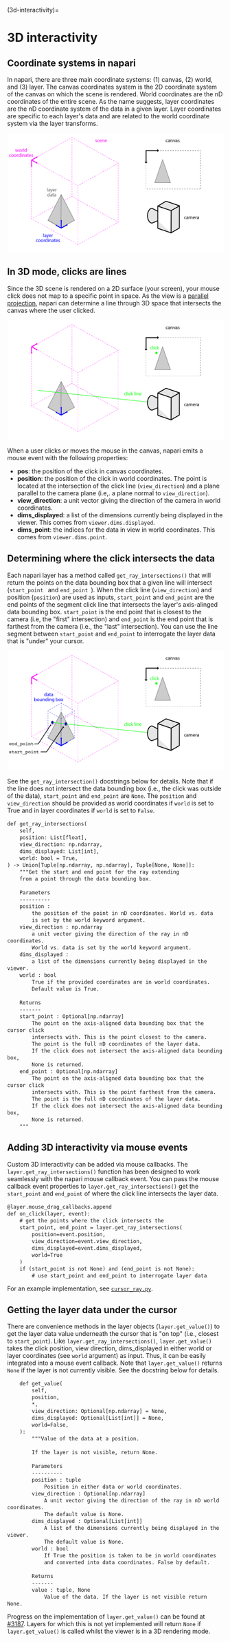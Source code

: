 (3d-interactivity)=

# 3D interactivity

## Coordinate systems in napari

In napari, there are three main coordinate systems: (1) canvas, (2) world, and (3) layer. The canvas coordinates system is the 2D coordinate system of the canvas on which the scene is rendered. World coordinates are the nD coordinates of the entire scene. As the name suggests, layer coordinates are the nD coordinate system of the data in a given layer. Layer coordinates are specific to each layer's data and are related to the world coordinate system via the layer transforms.

![A diagram of the coordinate systems and components involved when interacting with layers in napari. The camera faces the 3D scene to generate a 2D image that is presented on the canvas.](../_static/images/3d_interaction_coordianates.png)

## In 3D mode, clicks are lines

Since the 3D scene is rendered on a 2D surface (your screen), your mouse click does not map to a specific point in space. As the view is a [parallel projection](https://en.wikipedia.org/wiki/Parallel_projection), napari can determine a line through 3D space that intersects the canvas where the user clicked.

![A diagram that shows how clicking on a 2D position on the canvas corresponds to a 3D click line in the scene that starts from the 3D camera position.](../_static/images/3d_interaction_click_line.png)

When a user clicks or moves the mouse in the canvas, napari emits a mouse event with the following properties:

- **pos**: the position of the click in canvas coordinates.
- **position**: the position of the click in world coordinates. The point is located at the intersection of the click line (`view_direction`) and a plane parallel to the camera plane (i.e,. a plane normal to `view_direction`).
- **view_direction**: a unit vector giving the direction of the camera in
  world coordinates.
- **dims_displayed**: a list of the dimensions currently being displayed
  in the viewer. This comes from `viewer.dims.displayed`.
- **dims_point**: the indices for the data in view in world coordinates. This comes from `viewer.dims.point`.

## Determining where the click intersects the data

Each napari layer has a method called `get_ray_intersections()` that will return the points on the data bounding box that a given line will intersect (`start_point ` and `end_point `). When the click line (`view_direction`) and position (`position`) are used as inputs, `start_point` and `end_point` are the end points of the segment click line that intersects the layer's axis-alinged data bounding box. `start_point` is the end point that is closest to the camera (i.e, the "first" intersection) and `end_point` is the end point that is farthest from the camera (i.e., the "last" intersection). You can use the line segment between `start_point` and `end_point` to interrogate the layer data that is "under" your cursor.

![A diagram that shows how the 3D click line starting from the camera position intersects with the 3D bounding box associated with a layer's data. There are two intersection points. A start point, which is the first intersection point, and the end point which is the second.](../_static/images/3d_interaction_ray_intersection.png)

See the `get_ray_intersection()` docstrings below for details. Note that if the line does not intersect the data bounding box (i.e., the click was outside of the data), `start_point` and `end_point` are `None`. The `position` and `view_direction` should be provided as world coordinates if `world` is set to True and in layer coordinates if `world` is set to `False`.

```
def get_ray_intersections(
    self,
    position: List[float],
    view_direction: np.ndarray,
    dims_displayed: List[int],
    world: bool = True,
) -> Union[Tuple[np.ndarray, np.ndarray], Tuple[None, None]]:
    """Get the start and end point for the ray extending
    from a point through the data bounding box.

    Parameters
    ----------
    position :
        the position of the point in nD coordinates. World vs. data
        is set by the world keyword argument.
    view_direction : np.ndarray
        a unit vector giving the direction of the ray in nD coordinates.
        World vs. data is set by the world keyword argument.
    dims_displayed :
        a list of the dimensions currently being displayed in the viewer.
    world : bool
        True if the provided coordinates are in world coordinates.
        Default value is True.

    Returns
    -------
    start_point : Optional[np.ndarray]
        The point on the axis-aligned data bounding box that the cursor click
        intersects with. This is the point closest to the camera.
        The point is the full nD coordinates of the layer data.
        If the click does not intersect the axis-aligned data bounding box,
        None is returned.
    end_point : Optional[np.ndarray]
        The point on the axis-aligned data bounding box that the cursor click
        intersects with. This is the point farthest from the camera.
        The point is the full nD coordinates of the layer data.
        If the click does not intersect the axis-aligned data bounding box,
        None is returned.
	"""
```

## Adding 3D interactivity via mouse events

Custom 3D interactivity can be added via mouse callbacks. The `layer.get_ray_intersections()` function has been designed to work seamlessly with the napari mouse callback event. You can pass the mouse callback event properties to `layer.get_ray_intersections()` get the `start_point` and `end_point` of where the click line intersects the layer data.

```
@layer.mouse_drag_callbacks.append
def on_click(layer, event):
	# get the points where the click intersects the
    start_point, end_point = layer.get_ray_intersections(
        position=event.position,
        view_direction=event.view_direction,
        dims_displayed=event.dims_displayed,
        world=True
    )
    if (start_point is not None) and (end_point is not None):
    	# use start_point and end_point to interrogate layer data
```

For an example implementation, see [`cursor_ray.py`](https://github.com/napari/napari/blob/main/examples/cursor_ray.py).

## Getting the layer data under the cursor

There are convenience methods in the layer objects (`layer.get_value()`) to get the layer data value underneath the cursor that is "on top" (i.e., closest to `start_point`). Like `layer.get_ray_intersections()`, `layer.get_value()` takes the click position, view direction, dims_displayed in either world or layer coordinates (see `world` argument) as input. Thus, it can be easily integrated into a mouse event callback. Note that `layer.get_value()` returns `None` if the layer is not currently visible. See the docstring below for details.

```
    def get_value(
        self,
        position,
        *,
        view_direction: Optional[np.ndarray] = None,
        dims_displayed: Optional[List[int]] = None,
        world=False,
    ):
        """Value of the data at a position.

        If the layer is not visible, return None.

        Parameters
        ----------
        position : tuple
            Position in either data or world coordinates.
        view_direction : Optional[np.ndarray]
            A unit vector giving the direction of the ray in nD world coordinates.
            The default value is None.
        dims_displayed : Optional[List[int]]
            A list of the dimensions currently being displayed in the viewer.
            The default value is None.
        world : bool
            If True the position is taken to be in world coordinates
            and converted into data coordinates. False by default.

        Returns
        -------
        value : tuple, None
            Value of the data. If the layer is not visible return None.
```

Progress on the implementation of `layer.get_value()` can be found at [#3187](https://github.com/napari/napari/issues/3187). Layers for which this is not yet implemented will return `None` if `layer.get_value()` is called whilst the viewer is in a 3D rendering mode.
